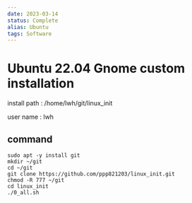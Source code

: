 ```yaml
---
date: 2023-03-14
status: Complete 
alias: Ubuntu
tags: Software
---
```


# Ubuntu 22.04 Gnome custom installation

install path : /home/lwh/git/linux_init

user name : lwh

## command

```
sudo apt -y install git
mkdir ~/git
cd ~/git
git clone https://github.com/ppp821203/linux_init.git
chmod -R 777 ~/git
cd linux_init
./0_all.sh
```